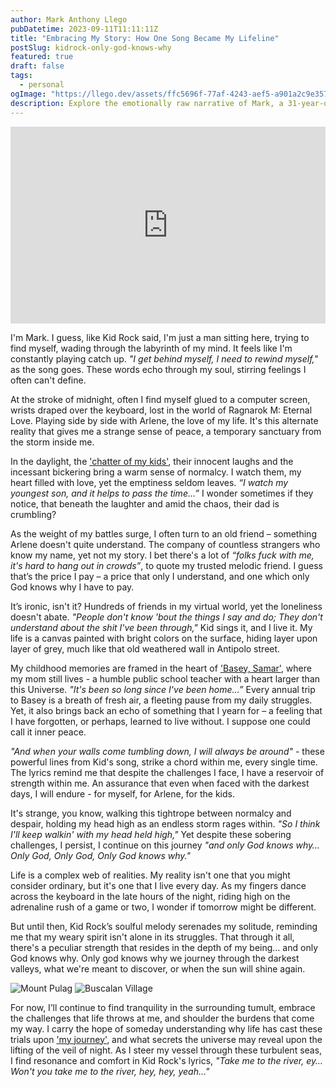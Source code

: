 ```yaml
---
author: Mark Anthony Llego
pubDatetime: 2023-09-11T11:11:11Z
title: "Embracing My Story: How One Song Became My Lifeline"
postSlug: kidrock-only-god-knows-why
featured: true
draft: false
tags:
  - personal
ogImage: "https://llego.dev/assets/ffc5696f-77af-4243-aef5-a901a2c9e357.jpg"
description: Explore the emotionally raw narrative of Mark, a 31-year-old software engineer grappling with depression, inspired by Kid Rock's song 'Only God Knows Why.' Learn about his journey, his struggles, and how music serves as his sanctuary.
---
```


<iframe width="100%" height="315" src="https://www.youtube.com/embed/0DQup4hd1_o?si=ngOn9CAQuyi6ziDN" title="YouTube video player" frameborder="0" allow="accelerometer; autoplay; clipboard-write; encrypted-media; gyroscope; picture-in-picture; web-share" allowfullscreen></iframe>

I'm Mark. I guess, like Kid Rock said, I'm just a man sitting here, trying to find myself, wading through the labyrinth of my mind. It feels like I'm constantly playing catch up. _"I get behind myself, I need to rewind myself,"_ as the song goes. These words echo through my soul, stirring feelings I often can't define.

At the stroke of midnight, often I find myself glued to a computer screen, wrists draped over the keyboard, lost in the world of Ragnarok M: Eternal Love. Playing side by side with Arlene, the love of my life. It's this alternate reality that gives me a strange sense of peace, a temporary sanctuary from the storm inside me.

In the daylight, the ['chatter of my kids'](https://llego.dev/posts/open-letter-son/), their innocent laughs and the incessant bickering bring a warm sense of normalcy. I watch them, my heart filled with love, yet the emptiness seldom leaves. _“I watch my youngest son, and it helps to pass the time…”_ I wonder sometimes if they notice, that beneath the laughter and amid the chaos, their dad is crumbling?

As the weight of my battles surge, I often turn to an old friend – something Arlene doesn't quite understand. The company of countless strangers who know my name, yet not my story. I bet there's a lot of _“folks fuck with me, it's hard to hang out in crowds”_, to quote my trusted melodic friend. I guess that’s the price I pay – a price that only I understand, and one which only God knows why I have to pay.

It’s ironic, isn't it? Hundreds of friends in my virtual world, yet the loneliness doesn't abate. _"People don't know 'bout the things I say and do; They don't understand about the shit I've been through,"_ Kid sings it, and I live it. My life is a canvas painted with bright colors on the surface, hiding layer upon layer of grey, much like that old weathered wall in Antipolo street.

My childhood memories are framed in the heart of ['Basey, Samar'](https://llego.dev/posts/basey-samar/), where my mom still lives - a humble public school teacher with a heart larger than this Universe. _"It's been so long since I've been home…”_ Every annual trip to Basey is a breath of fresh air, a fleeting pause from my daily struggles. Yet, it also brings back an echo of something that I yearn for – a feeling that I have forgotten, or perhaps, learned to live without. I suppose one could call it inner peace.

_"And when your walls come tumbling down, I will always be around"_ - these powerful lines from Kid's song, strike a chord within me, every single time. The lyrics remind me that despite the challenges I face, I have a reservoir of strength within me. An assurance that even when faced with the darkest days, I will endure - for myself, for Arlene, for the kids.

It's strange, you know, walking this tightrope between normalcy and despair, holding my head high as an endless storm rages within. _"So I think I'll keep walkin' with my head held high,"_ Yet despite these sobering challenges, I persist, I continue on this journey _"and only God knows why… Only God, Only God, Only God knows why."_

Life is a complex web of realities. My reality isn't one that you might consider ordinary, but it's one that I live every day. As my fingers dance across the keyboard in the late hours of the night, riding high on the adrenaline rush of a game or two, I wonder if tomorrow might be different.

But until then, Kid Rock’s soulful melody serenades my solitude, reminding me that my weary spirit isn't alone in its struggles. That through it all, there's a peculiar strength that resides in the depth of my being… and only God knows why. Only god knows why we journey through the darkest valleys, what we're meant to discover, or when the sun will shine again.

![Mount Pulag](https://llego.dev/assets/GK8wjSy6QnYnUR6jeRHVwBG.jpg)
![Buscalan Village](https://llego.dev/assets/f7uahrN5hs8dn3GHCY9mymS.jpg)

For now, I’ll continue to find tranquility in the surrounding tumult, embrace the challenges that life throws at me, and shoulder the burdens that come my way. I carry the hope of someday understanding why life has cast these trials upon ['my journey'](https://llego.dev/posts/fast-car/), and what secrets the universe may reveal upon the lifting of the veil of night. As I steer my vessel through these turbulent seas, I find resonance and comfort in Kid Rock's lyrics, _"Take me to the river, ey… Won't you take me to the river, hey, hey, yeah…"_
